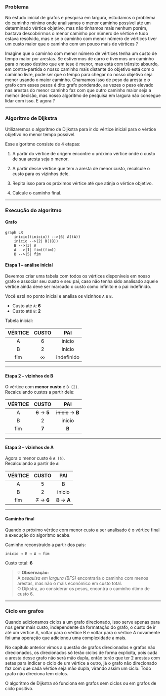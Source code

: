 ### Problema

No estudo inicial de grafos e pesquisa em largura, estudamos o problema do caminho mínimo onde analisamos o menor caminho possível até um determinado vértice objetivo, mas não tinhamos mais nenhum porém, bastava descobrirmos o menor caminho por número de vértice e tudo estava resolvido, mas e se o caminho com menor número de vértices tiver um custo maior que o caminho com um pouco mais de vértices ?

Imagine que o caminho com menor número de vértices tenha um custo de tempo maior por arestas. Se estivermos de carro e tivermos um caminho para o nosso destino que em tese é menor, mas está com trânsito absurdo, em contra-partida o nosso caminho mais distante do objetivo está com o caminho livre, pode ser que o tempo para chegar no nosso objetivo seja menor usando o maior caminho. Chamamos isso de peso da aresta e o grafo com esses pesos é dito grafo ponderado, as vezes o peso elevado nas arestas do menor caminho faz com que outro caminho maior seja a melhor decisão, mas nosso algoritmo de pesquisa em largura não consegue lidar com isso. E agora ?

---

### Algoritmo de Dijkstra

Utilizaremos o algoritmo de Dijkstra para ir do vértice inicial para o vértice objetivo no menor tempo possível.

Esse algoritmo consiste de 4 etapas:

1) A partir do vértice de origem encontre o próximo vértice onde o custo de sua aresta seja o menor.

2) A partir desse vértice que tem a aresta de menor custo, recalcule o custo para os vizinhos dele.

3) Repita isso para os próximos vértice até que atinja o vértice objetivo.

4) Calcule o caminho final.

---

### Execução do algoritmo

#### Grafo

```mermaid
graph LR
    inicio((inicio)) -->|6| A((A))
    inicio -->|2| B((B))
    B -->|3| A
    A -->|1| fim((fim))
    B -->|5| fim
```

#### Etapa 1 – análise inicial

Devemos criar uma tabela com todos os vértices disponíveis em nosso grafo e associar seu custo e seu pai, caso não tenha sido analisado aquele vértice ainda deve ser marcado o custo como infinito e o pai indefinido.

Você está no ponto inicial e analisa os vizinhos `A` e `B`.  
- Custo até `A`: **6**  
- Custo até `B`: **2**

Tabela inicial:

| **VÉRTICE** | **CUSTO** | **PAI** |
|:-----------:|:---------:|:-------:|
| A | 6 | inicio |
| B | 2 | inicio |
| fim | ∞ | indefinido |

---

#### Etapa 2 – vizinhos de B

O vértice com **menor custo** é `B (2)`.  
Recalculando custos a partir dele:

| **VÉRTICE** | **CUSTO** | **PAI** |
|:-----------:|:---------:|:-------:|
| A | ~~6~~ → **5** | ~~inicio~~ → **B** |
| B | 2 | inicio |
| fim | **7** | **B** |

---

#### Etapa 3 – vizinhos de A

Agora o menor custo é `A (5)`.  
Recalculando a partir de `A`:

| **VÉRTICE** | **CUSTO** | **PAI** |
|:-----------:|:---------:|:-------:|
| A | 5 | B |
| B | 2 | inicio |
| fim | ~~7~~ → **6** | ~~B~~ → **A** |

---

#### Caminho final

Quando o próximo vértice com menor custo a ser analisado é o vértice final a execução do algoritmo acaba.

Caminho reconstruído a partir dos pais:

```
inicio → B → A → fim
```

Custo total: **6**

> 💡 **Observação:**  
> A *pesquisa em largura (BFS)* encontraria o caminho com menos arestas, mas não o mais econômico em custo total.  
> O Dijkstra, ao considerar os pesos, encontra o caminho ótimo de custo 6.

---

### Ciclo em grafos

Quando adicionamos ciclos a um grafo direcionado, isso serve apenas para nos gerar mais custo, independente da formatação do grafo, o custo de ir até um vértice A, voltar para o vértice B e voltar para o vértice A novamente foi uma operação que adicionou uma complexidade a mais.

No capítulo anterior vimos a questão de grafos direcionados e grafos não direcionados, os direcionados só terão ciclos de forma explicita, pois cada a aresta desse grafo não será mão dupla, então terão que ter 2 arestas com setas para indicar o ciclo de um vértice a outro, já o grafo não direcionado faz com que cada vértice seja mão dupla, virando assim um ciclo. Todo grafo não direciona tem ciclos.

O algoritmo de Dijkstra só funciona em grafos sem ciclos ou em grafos de ciclo positivo. 